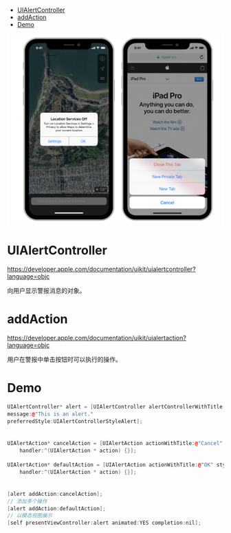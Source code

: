 <!-- TOC -->

- [UIAlertController](#uialertcontroller)
- [addAction](#addaction)
- [Demo](#demo)

<!-- /TOC -->

![Alt text](../images/12.png)

# UIAlertController

https://developer.apple.com/documentation/uikit/uialertcontroller?language=objc

向用户显示警报消息的对象。

# addAction

https://developer.apple.com/documentation/uikit/uialertaction?language=objc

用户在警报中单击按钮时可以执行的操作。

# Demo

```c++
UIAlertController* alert = [UIAlertController alertControllerWithTitle:@"My Alert"
message:@"This is an alert."
preferredStyle:UIAlertControllerStyleAlert];


UIAlertAction* cancelAction = [UIAlertAction actionWithTitle:@"Cancel" style:UIAlertActionStyleCancel
    handler:^(UIAlertAction * action) {}];

UIAlertAction* defaultAction = [UIAlertAction actionWithTitle:@"OK" style:UIAlertActionStyleDefault
    handler:^(UIAlertAction * action) {}];

  
[alert addAction:cancelAction];
// 添加多个操作
[alert addAction:defaultAction];
// 以模态视图展示
[self presentViewController:alert animated:YES completion:nil];
```

